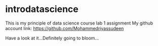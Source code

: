 # introdatascience
This is my principle of data science course lab 1 assignment
My github account link:
https://github.com/Mohammedriyassudeen

Have a look at it...Definitely going to bloom...
